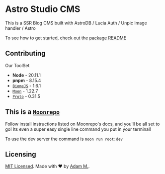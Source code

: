 # Astro Studio CMS

This is a SSR Blog CMS built with AstroDB / Lucia Auth / Unpic Image handler / Astro

To see how to get started, check out the [package README](./package/README.md)

## Contributing

Our ToolSet

- **Node** - 20.11.1
- **pnpm** - 8.15.4
- [`BiomeJS`](https://biomejs.dev/) - 1.6.1
- [`Moon`](https://moonrepo.dev) - 1.22.7
- [`Proto`](https://moonrepo.dev) - 0.31.5

## This is a [`Moonrepo`](https://moonrepo.dev)

Follow install instructions listed on Moonrepo's docs, and you'll be all set to go! Its even a super easy single line command you put in your terminal!

To use the dev server the command is `moon run root:dev`

## Licensing

[MIT Licensed](./LICENSE). Made with ❤️ by [Adam M.](https://github.com/adammatthiesen).
